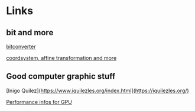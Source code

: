 # Links

## bit and more

[bitconverter](https://www.arndt-bruenner.de/mathe/scripts/Zahlensysteme.htm)

[coordsystem, affine transformation and more](https://www.wikiwand.com/en/Cartesian_coordinate_system#/Quadrants_and_octants)

## Good computer graphic stuff

[Inigo Quilez](https://www.iquilezles.org/index.html](https://iquilezles.org/)

[Performance infos for GPU](https://thegamedev.guru/unity-gpu-performance)
